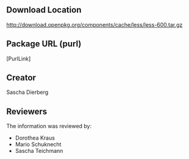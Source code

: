 ## Download Location

http://download.openpkg.org/components/cache/less/less-600.tar.gz

## Package URL (purl)

[PurlLink]

## Creator

Sascha Dierberg

## Reviewers

The information was reviewed by:

* Dorothea Kraus
* Mario Schuknecht
* Sascha Teichmann